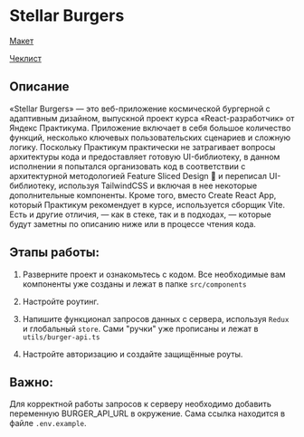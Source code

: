 # Stellar Burgers

[Макет](<https://www.figma.com/file/vIywAvqfkOIRWGOkfOnReY/React-Fullstack_-Проектные-задачи-(3-месяца)_external_link?type=design&node-id=0-1&mode=design>)

[Чеклист](https://www.notion.so/praktikum/0527c10b723d4873aa75686bad54b32e?pvs=4)

## Описание
«Stellar Burgers» — это веб-приложение космической бургерной с адаптивным дизайном, выпускной проект курса «React-разработчик» от Яндекс Практикума. Приложение включает в себя большое количество функций, несколько ключевых пользовательских сценариев и сложную логику. Поскольку Практикум практически не затрагивает вопросы архитектуры кода и предоставляет готовую UI-библиотеку, в данном исполнении я попытался организовать код в соответствии с архитектурной методологией Feature Sliced Design 🍰 и переписал UI-библиотеку, используя TailwindCSS и включая в нее некоторые дополнительные компоненты. Кроме того, вместо Create React App, который Практикум рекомендует в курсе, используется сборщик Vite. Есть и другие отличия, — как в стеке, так и в подходах, — которые будут заметны по описанию ниже или в процессе чтения кода.


## Этапы работы:

1. Разверните проект и ознакомьтесь с кодом. Все необходимые вам компоненты уже созданы и лежат в папке `src/components`

2. Настройте роутинг.

3. Напишите функционал запросов данных с сервера, используя `Redux` и глобальный `store`. Сами "ручки" уже прописаны и лежат в `utils/burger-api.ts`

4. Настройте авторизацию и создайте защищённые роуты.

## Важно:

Для корректной работы запросов к серверу необходимо добавить переменную BURGER_API_URL в окружение. Сама ссылка находится в файле `.env.example`.
